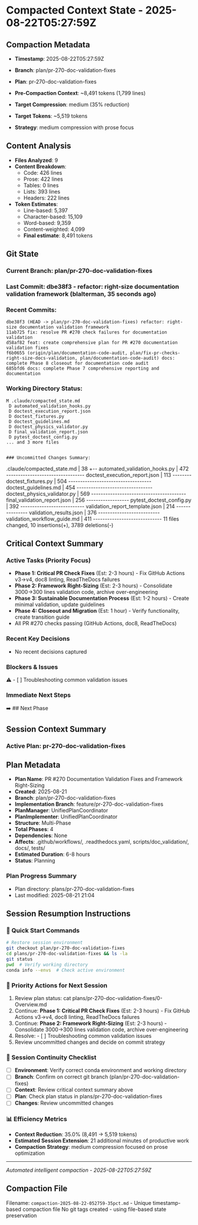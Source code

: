 # Compacted Context State - 2025-08-22T05:27:59Z

## Compaction Metadata
- **Timestamp**: 2025-08-22T05:27:59Z
- **Branch**: plan/pr-270-doc-validation-fixes
- **Plan**: pr-270-doc-validation-fixes

- **Pre-Compaction Context**: ~8,491 tokens (1,799 lines)
- **Target Compression**: medium (35% reduction)
- **Target Tokens**: ~5,519 tokens
- **Strategy**: medium compression with prose focus

## Content Analysis
- **Files Analyzed**: 9
- **Content Breakdown**: 
  - Code: 426 lines
  - Prose: 422 lines  
  - Tables: 0 lines
  - Lists: 393 lines
  - Headers: 222 lines
- **Token Estimates**:
  - Line-based: 5,397
  - Character-based: 15,109
  - Word-based: 9,359
  - Content-weighted: 4,099
  - **Final estimate**: 8,491 tokens

## Git State

### Current Branch: plan/pr-270-doc-validation-fixes
### Last Commit: dbe38f3 - refactor: right-size documentation validation framework (blalterman, 35 seconds ago)

### Recent Commits:
```
dbe38f3 (HEAD -> plan/pr-270-doc-validation-fixes) refactor: right-size documentation validation framework
11ab725 fix: resolve PR #270 check failures for documentation validation
d58af82 feat: create comprehensive plan for PR #270 documentation validation fixes
f6b0655 (origin/plan/documentation-code-audit, plan/fix-pr-checks-right-size-docs-validation, plan/documentation-code-audit) docs: complete Phase 8 closeout for documentation code audit
685bfd6 docs: complete Phase 7 comprehensive reporting and documentation
```

### Working Directory Status:
```
M .claude/compacted_state.md
 D automated_validation_hooks.py
 D doctest_execution_report.json
 D doctest_fixtures.py
 D doctest_guidelines.md
 D doctest_physics_validator.py
 D final_validation_report.json
 D pytest_doctest_config.py
... and 3 more files


### Uncommitted Changes Summary:
```
.claude/compacted_state.md      |  38 +--
 automated_validation_hooks.py   | 472 ---------------------------------
 doctest_execution_report.json   | 113 --------
 doctest_fixtures.py             | 504 -----------------------------------
 doctest_guidelines.md           | 454 --------------------------------
 doctest_physics_validator.py    | 569 ----------------------------------------
 final_validation_report.json    | 256 ------------------
 pytest_doctest_config.py        | 392 ---------------------------
 validation_report_template.json | 214 ---------------
 validation_results.json         | 376 --------------------------
 validation_workflow_guide.md    | 411 -----------------------------
 11 files changed, 10 insertions(+), 3789 deletions(-)

## Critical Context Summary

### Active Tasks (Priority Focus)
- **Phase 1: Critical PR Check Fixes** (Est: 2-3 hours) - Fix GitHub Actions v3→v4, doc8 linting, ReadTheDocs failures
- **Phase 2: Framework Right-Sizing** (Est: 2-3 hours) - Consolidate 3000→300 lines validation code, archive over-engineering
- **Phase 3: Sustainable Documentation Process** (Est: 1-2 hours) - Create minimal validation, update guidelines
- **Phase 4: Closeout and Migration** (Est: 1 hour) - Verify functionality, create transition guide
- All PR #270 checks passing (GitHub Actions, doc8, ReadTheDocs)

### Recent Key Decisions
- No recent decisions captured

### Blockers & Issues
⚠️ - [ ] Troubleshooting common validation issues

### Immediate Next Steps
➡️ ## Next Phase

## Session Context Summary

### Active Plan: pr-270-doc-validation-fixes
## Plan Metadata
- **Plan Name**: PR #270 Documentation Validation Fixes and Framework Right-Sizing
- **Created**: 2025-08-21
- **Branch**: plan/pr-270-doc-validation-fixes
- **Implementation Branch**: feature/pr-270-doc-validation-fixes
- **PlanManager**: UnifiedPlanCoordinator
- **PlanImplementer**: UnifiedPlanCoordinator
- **Structure**: Multi-Phase
- **Total Phases**: 4
- **Dependencies**: None
- **Affects**: .github/workflows/, .readthedocs.yaml, scripts/doc_validation/, docs/, tests/
- **Estimated Duration**: 6-8 hours
- **Status**: Planning


### Plan Progress Summary
- Plan directory: plans/pr-270-doc-validation-fixes
- Last modified: 2025-08-21 21:04

## Session Resumption Instructions

### 🚀 Quick Start Commands
```bash
# Restore session environment
git checkout plan/pr-270-doc-validation-fixes
cd plans/pr-270-doc-validation-fixes && ls -la
git status
pwd  # Verify working directory
conda info --envs  # Check active environment
```

### 🎯 Priority Actions for Next Session
1. Review plan status: cat plans/pr-270-doc-validation-fixes/0-Overview.md
2. Continue: **Phase 1: Critical PR Check Fixes** (Est: 2-3 hours) - Fix GitHub Actions v3→v4, doc8 linting, ReadTheDocs failures
3. Continue: **Phase 2: Framework Right-Sizing** (Est: 2-3 hours) - Consolidate 3000→300 lines validation code, archive over-engineering
4. Resolve: - [ ] Troubleshooting common validation issues
5. Review uncommitted changes and decide on commit strategy

### 🔄 Session Continuity Checklist
- [ ] **Environment**: Verify correct conda environment and working directory
- [ ] **Branch**: Confirm on correct git branch (plan/pr-270-doc-validation-fixes)
- [ ] **Context**: Review critical context summary above
- [ ] **Plan**: Check plan status in plans/pr-270-doc-validation-fixes
- [ ] **Changes**: Review uncommitted changes

### 📊 Efficiency Metrics
- **Context Reduction**: 35.0% (8,491 → 5,519 tokens)
- **Estimated Session Extension**: 21 additional minutes of productive work
- **Compaction Strategy**: medium compression focused on prose optimization

---
*Automated intelligent compaction - 2025-08-22T05:27:59Z*

## Compaction File
Filename: `compaction-2025-08-22-052759-35pct.md` - Unique timestamp-based compaction file
No git tags created - using file-based state preservation
